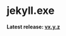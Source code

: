jekyll.exe
==========

**Latest release: [vx.y.z](https://github.com/altbdoor/jekyll-exe/releases/tag/stable-vx.y.z)**
